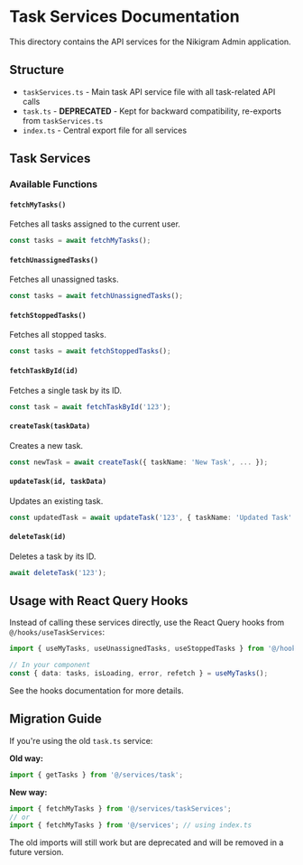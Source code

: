 # Task Services Documentation

This directory contains the API services for the Nikigram Admin application.

## Structure

- `taskServices.ts` - Main task API service file with all task-related API calls
- `task.ts` - **DEPRECATED** - Kept for backward compatibility, re-exports from `taskServices.ts`
- `index.ts` - Central export file for all services

## Task Services

### Available Functions

#### `fetchMyTasks()`
Fetches all tasks assigned to the current user.
```typescript
const tasks = await fetchMyTasks();
```

#### `fetchUnassignedTasks()`
Fetches all unassigned tasks.
```typescript
const tasks = await fetchUnassignedTasks();
```

#### `fetchStoppedTasks()`
Fetches all stopped tasks.
```typescript
const tasks = await fetchStoppedTasks();
```

#### `fetchTaskById(id)`
Fetches a single task by its ID.
```typescript
const task = await fetchTaskById('123');
```

#### `createTask(taskData)`
Creates a new task.
```typescript
const newTask = await createTask({ taskName: 'New Task', ... });
```

#### `updateTask(id, taskData)`
Updates an existing task.
```typescript
const updatedTask = await updateTask('123', { taskName: 'Updated Task' });
```

#### `deleteTask(id)`
Deletes a task by its ID.
```typescript
await deleteTask('123');
```

## Usage with React Query Hooks

Instead of calling these services directly, use the React Query hooks from `@/hooks/useTaskServices`:

```typescript
import { useMyTasks, useUnassignedTasks, useStoppedTasks } from '@/hooks/useTaskServices';

// In your component
const { data: tasks, isLoading, error, refetch } = useMyTasks();
```

See the hooks documentation for more details.

## Migration Guide

If you're using the old `task.ts` service:

**Old way:**
```typescript
import { getTasks } from '@/services/task';
```

**New way:**
```typescript
import { fetchMyTasks } from '@/services/taskServices';
// or
import { fetchMyTasks } from '@/services'; // using index.ts
```

The old imports will still work but are deprecated and will be removed in a future version.

